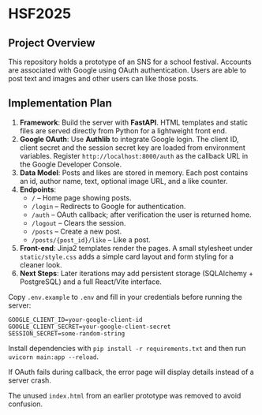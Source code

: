# HSF2025

## Project Overview
This repository holds a prototype of an SNS for a school festival. Accounts are associated with Google using OAuth authentication. Users are able to post text and images and other users can like those posts.

## Implementation Plan
1. **Framework**: Build the server with **FastAPI**. HTML templates and static files are served directly from Python for a lightweight front end.
2. **Google OAuth**: Use **Authlib** to integrate Google login. The client ID,
   client secret and the session secret key are loaded from environment
   variables. Register `http://localhost:8000/auth` as the callback URL in the
   Google Developer Console.
3. **Data Model**: Posts and likes are stored in memory. Each post contains an id, author name, text, optional image URL, and a like counter.
4. **Endpoints**:
   - `/` – Home page showing posts.
   - `/login` – Redirects to Google for authentication.
   - `/auth` – OAuth callback; after verification the user is returned home.
   - `/logout` – Clears the session.
   - `/posts` – Create a new post.
   - `/posts/{post_id}/like` – Like a post.
5. **Front-end**: Jinja2 templates render the pages. A small stylesheet under `static/style.css` adds a simple card layout and form styling for a cleaner look.
6. **Next Steps**: Later iterations may add persistent storage (SQLAlchemy + PostgreSQL) and a full React/Vite interface.

Copy `.env.example` to `.env` and fill in your credentials before running the
server:
```
GOOGLE_CLIENT_ID=your-google-client-id
GOOGLE_CLIENT_SECRET=your-google-client-secret
SESSION_SECRET=some-random-string
```

Install dependencies with `pip install -r requirements.txt` and then run
`uvicorn main:app --reload`.

If OAuth fails during callback, the error page will display details instead of a
server crash.

The unused `index.html` from an earlier prototype was removed to avoid confusion.
